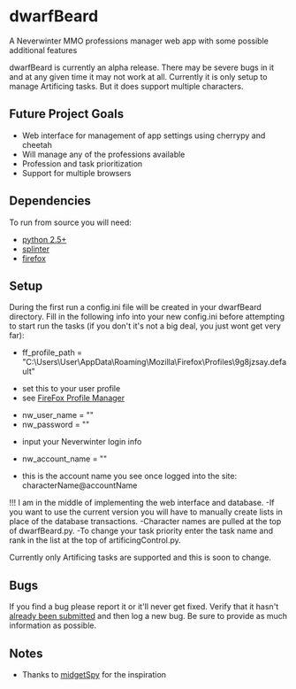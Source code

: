dwarfBeard
==========

A Neverwinter MMO professions manager web app with some possible additional features

dwarfBeard is currently an alpha release. There may be severe bugs in it and at any given time it may not work at all. 
Currently it is only setup to manage Artificing tasks. But it does support multiple characters.

## Future Project Goals

* Web interface for management of app settings using cherrypy and cheetah
* Will manage any of the professions available
* Profession and task prioritization 
* Support for multiple browsers


## Dependencies

To run from source you will need:

* [python 2.5+][pythonDownloads]
* [splinter][splinterDownlaods]
* [firefox][firefoxDownloads]


## Setup

During the first run a config.ini file will be created in your dwarfBeard directory.
Fill in the following info into your new config.ini before attempting to start run the tasks (if you don't it's not a big deal, you just wont get very far):

* ff_profile_path = "C:\Users\User\AppData\Roaming\Mozilla\Firefox\Profiles\9g8jzsay.default"
 - set this to your user profile
 - see [FireFox Profile Manager][fireFoxProfileManager]
* nw_user_name = ""
* nw_password = ""
 - input your Neverwinter login info
* nw_account_name = ""
 - this is the account name you see once logged into the site: characterName@accountName
 
 
!!! I am in the middle of implementing the web interface and database.
-If you want to use the current version you will have to manually create lists in place of the database transactions.
-Character names are pulled at the top of dwarfBeard.py.
-To change your task priority enter the task name and rank in the list at the top of artificingControl.py.

Currently only Artificing tasks are supported and this is soon to change.


## Bugs

If you find a bug please report it or it'll never get fixed. Verify that it hasn't [already been submitted][issues] and then log a new bug. Be sure to provide as much information as possible.


## Notes

* Thanks to [midgetSpy][midgetSpy] for the inspiration


[pythonDownloads]:https://www.python.org/downloads/
[splinterDownlaods]:http://splinter.cobrateam.info/docs/
[fireFoxProfileManager]:https://support.mozilla.org/en-US/kb/profile-manager-create-and-remove-firefox-profiles
[firefoxDownloads]:http://www.mozilla.org/en-US/firefox/new/
[issues]:https://github.com/highway/dwarfBeard/issues
[midgetSpy]:https://github.com/midgetspy
